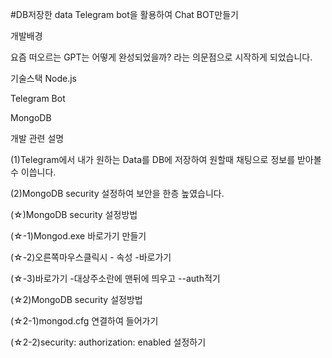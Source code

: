 #DB저장한 data Telegram bot을 활용하여 Chat BOT만들기

개발배경

요즘 떠오르는 GPT는 어떻게 완성되었을까? 라는 의문점으로 시작하게 되었습니다.

기술스택
Node.js

Telegram Bot

MongoDB

개발 관련 설명

(1)Telegram에서 내가 원하는 Data를 DB에 저장하여 원할때 채팅으로 정보를 받아볼 수 이씁니다.

(2)MongoDB security 설정하여 보안을 한층 높였습니다.

(☆)MongoDB security 설정방법

(☆-1)Mongod.exe 바로가기 만들기

(☆-2)오른쪽마우스클릭시 - 속성 -바로가기

(☆-3)바로가기 -대상주소란에 맨뒤에 띄우고 --auth적기

(☆2)MongoDB security 설정방법

(☆2-1)mongod.cfg 연결하여 들어가기

(☆2-2)security: authorization: enabled 설정하기




